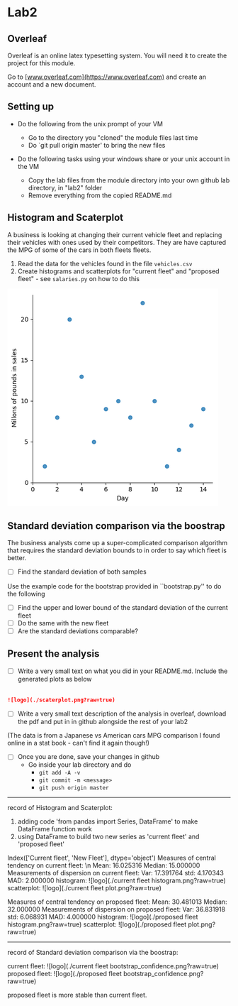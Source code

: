 # Lab2

## Overleaf

Overleaf is an online latex typesetting system. You will need it to create the project for this module. 

Go to [www.overleaf.com](https://www.overleaf.com) and create an account and a new document.

## Setting up 
* Do the following from the unix prompt of your VM
	* Go to the directory you "cloned" the module files last time
	* Do `git pull origin master' to bring the new files

* Do the following tasks using your windows share or your unix account in the VM	
	* Copy the lab files from the module directory into your own github lab directory, in "lab2" folder
	* Remove everything from the copied README.md

## Histogram and Scaterplot

A business is looking at changing their current vehicle fleet and replacing their vehicles with ones used by their competitors. They are have captured the MPG of some of the cars in both fleets fleets.


1. Read the data for the vehicles found in the file `vehicles.csv`
2. Create histograms and scatterplots for "current fleet" and "proposed fleet" - see `salaries.py` on how to do this

![scaterplot](./scaterplot.png?raw=true)

## Standard deviation comparison via the boostrap

The business analysts come up a super-complicated comparison algorithm that requires the standard deviation bounds to in order to say which fleet is better. 

- [ ] Find the standard deviation of both samples


Use the example code for the bootstrap provided in ``bootstrap.py'' to do the following
- [ ] Find the upper and lower bound of the standard deviation of the current fleet
- [ ] Do the same with the new fleet
- [ ] Are the standard deviations comparable? 

## Present the analysis

- [ ] Write a very small text on what you did in your README.md. Include the generated plots as below 

~~~markdown

![logo](./scaterplot.png?raw=true)


~~~

- [ ] Write a very small text description of the analysis in overleaf, download the pdf and put in in github alongside the rest of your lab2 

(The data is from a Japanese vs American cars MPG comparison I found online in a stat book - can't find it again though!)

- [ ] Once you are done, save your changes in github
	* Go inside your lab directory and do 
      * ``git add -A -v``
      * ``git commit -m <message>``
      * ``git push origin master``

-------------------------------------------------------------------------------
record of Histogram and Scaterplot:

1. adding code 'from pandas import Series, DataFrame' to make DataFrame function work
2. using DataFrame to build two new series as 'current fleet' and 'proposed fleet'

Index(['Current fleet', 'New Fleet'], dtype='object')
Measures of central tendency on current fleet: \n
Mean: 16.025316
Median: 15.000000
Measurements of dispersion on current fleet:
Var: 17.391764
std: 4.170343
MAD: 2.000000
histogram:      ![logo](./current fleet histogram.png?raw=true)
scatterplot:    ![logo](./current fleet plot.png?raw=true)

Measures of central tendency on proposed fleet:
Mean: 30.481013
Median: 32.000000
Measurements of dispersion on proposed fleet:
Var: 36.831918
std: 6.068931
MAD: 4.000000
histogram:      ![logo](./proposed fleet histogram.png?raw=true)
scatterplot:    ![logo](./proposed fleet plot.png?raw=true)


---------------------------------------------------------------------------------
record of Standard deviation comparison via the boostrap:


current fleet: ![logo](./current fleet bootstrap_confidence.png?raw=true)
proposed fleet: ![logo](./proposed fleet bootstrap_confidence.png?raw=true)

proposed fleet is more stable than current fleet.
